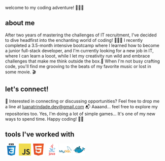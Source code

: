 
welcome to my coding adventure! 👩‍💻✨

## about me
After two years of mastering the challenges of IT recruitment, I've decided to dive headfirst into the enchanting world of coding! 🧙‍♂️🌝 
I recently completed a 3.5-month intensive bootcamp where I learned how to become a junior full-stack developer, and I'm currently looking for a new job in IT, where I can learn a looot, while I let my creativity run wild and embrace challenges that make me think outside the box.🧠 When I'm not busy crafting code, you'll find me grooving to the beats of my favorite music or lost in some movie. 🎬 

## let's connect!
📧 Interested in connecting or discussing opportunities? Feel free to drop me a line at luanatrindade.dev@gmail.com 📬
Aaaand... feel free to explore my repositories too. Yes, I'm doing a lot of simple games... It's one of my new ways to spend time. Happy coding! 🚀✨

## tools I've worked with
<p align= left>
<img src="https://raw.githubusercontent.com/devicons/devicon/master/icons/css3/css3-original-wordmark.svg" alt="css3" width="40" height="40" />
<img src="https://raw.githubusercontent.com/devicons/devicon/master/icons/javascript/javascript-original.svg" alt="javascript" width="40" height="40" />
<img src="https://raw.githubusercontent.com/devicons/devicon/master/icons/html5/html5-original.svg" alt="html5" width="40" height="40" />
<img src="https://raw.githubusercontent.com/devicons/devicon/master/icons/java/java-original-wordmark.svg" alt="java" width="40" height="40" />
<img src="https://raw.githubusercontent.com/devicons/devicon/master/icons/mysql/mysql-original-wordmark.svg" alt="mysql" width="40" height="40" />
<img src="https://raw.githubusercontent.com/devicons/devicon/master/icons/docker/docker-original.svg" alt="Docker" width="40" height="40" />
</p>
